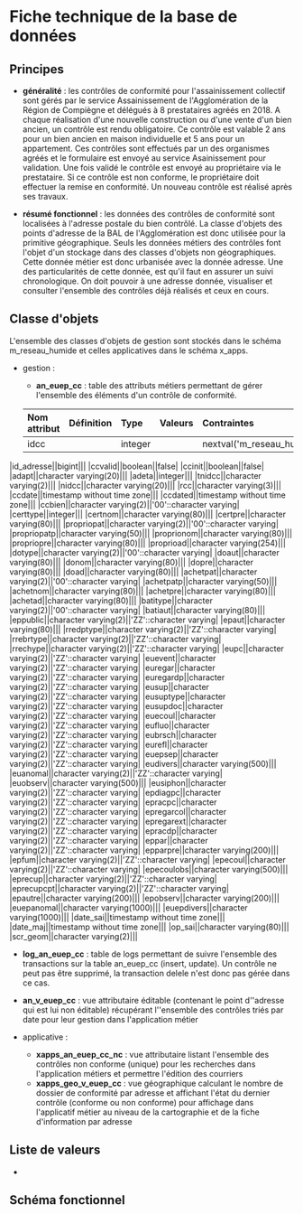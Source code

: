 # Fiche technique de la base de données #

## Principes
  * **généralité** :
 les contrôles de conformité pour l'assainissement collectif sont gérés par le service Assainissement de l'Agglomération de la Région de Compiègne et délégués à 8 prestataires agréés en 2018. A chaque réalisation d'une nouvelle construction ou d'une vente d'un bien ancien, un contrôle est rendu obligatoire. Ce contrôle est valable 2 ans pour un bien ancien en maison individuelle et 5 ans pour un appartement. Ces contrôles sont effectués par un des organismes agréés et le formulaire est envoyé au service  Asainissement pour validation. Une fois validé le contrôle est envoyé au propriétaire via le prestataire. Si ce contrôle est non conforme, le propriétaire doit effectuer la remise en conformité. Un nouveau contrôle est réalisé après ses travaux.
 
 * **résumé fonctionnel** :
 les données des contrôles de conformité sont localisées à l'adresse postale du bien contrôlé. La classe d'objets des points d'adresse de la BAL de l'Agglomération est donc utilisée pour la primitive géographique. Seuls les données métiers des contrôles font l'objet d'un stockage dans des classes d'objets non géographiques. Cette donnée métier est donc urbanisée avec la donnée adresse. Une des particularités de cette donnée, est qu'il faut en assurer un suivi chronologique. On doit pouvoir à une adresse donnée, visualiser et consulter l'ensemble des contrôles déjà réalisés et ceux en cours.
 

## Classe d'objets

L'ensemble des classes d'objets de gestion sont stockés dans le schéma m_reseau_humide et celles applicatives dans le schéma x_apps.

 * gestion :
   * **an_euep_cc** : table des attributs métiers permettant de gérer l'ensemble des éléments d'un contrôle de conformité.
   
   |Nom attribut | Définition | Type | Valeurs | Contraintes |
   |:------------|:-----------|:-----|:--------|:------------|
   |idcc||integer||nextval('m_reseau_humide.an_euep_cc_idcc_seq'::regclass)|
|id_adresse||bigint|||
|ccvalid||boolean||false|
|ccinit||boolean||false|
|adapt||character varying(20)|||
|adeta||integer|||
|tnidcc||character varying(2)|||
|nidcc||character varying(20)|||
|rcc||character varying(3)|||
|ccdate||timestamp without time zone|||
|ccdated||timestamp without time zone|||
|ccbien||character varying(2)||'00'::character varying|
|certtype||integer|||
|certnom||character varying(80)|||
|certpre||character varying(80)|||
|propriopat||character varying(2)||'00'::character varying|
|propriopatp||character varying(50)|||
|proprionom||character varying(80)|||
|propriopre||character varying(80)|||
|proprioad||character varying(254)|||
|dotype||character varying(2)||'00'::character varying|
|doaut||character varying(80)|||
|donom||character varying(80)|||
|dopre||character varying(80)|||
|doad||character varying(80)|||
|achetpat||character varying(2)||'00'::character varying|
|achetpatp||character varying(50)|||
|achetnom||character varying(80)|||
|achetpre||character varying(80)|||
|achetad||character varying(80)|||
|batitype||character varying(2)||'00'::character varying|
|batiaut||character varying(80)|||
|eppublic||character varying(2)||'ZZ'::character varying|
|epaut||character varying(80)|||
|rredptype||character varying(2)||'ZZ'::character varying|
|rrebrtype||character varying(2)||'ZZ'::character varying|
|rrechype||character varying(2)||'ZZ'::character varying|
|eupc||character varying(2)||'ZZ'::character varying|
|euevent||character varying(2)||'ZZ'::character varying|
|euregar||character varying(2)||'ZZ'::character varying|
|euregardp||character varying(2)||'ZZ'::character varying|
|eusup||character varying(2)||'ZZ'::character varying|
|eusuptype||character varying(2)||'ZZ'::character varying|
|eusupdoc||character varying(2)||'ZZ'::character varying|
|euecoul||character varying(2)||'ZZ'::character varying|
|eufluo||character varying(2)||'ZZ'::character varying|
|eubrsch||character varying(2)||'ZZ'::character varying|
|eurefl||character varying(2)||'ZZ'::character varying|
|euepsep||character varying(2)||'ZZ'::character varying|
|eudivers||character varying(500)|||
|euanomal||character varying(2)||'ZZ'::character varying|
|euobserv||character varying(500)|||
|eusiphon||character varying(2)||'ZZ'::character varying|
|epdiagpc||character varying(2)||'ZZ'::character varying|
|epracpc||character varying(2)||'ZZ'::character varying|
|epregarcol||character varying(2)||'ZZ'::character varying|
|epregarext||character varying(2)||'ZZ'::character varying|
|epracdp||character varying(2)||'ZZ'::character varying|
|eppar||character varying(2)||'ZZ'::character varying|
|epparpre||character varying(200)|||
|epfum||character varying(2)||'ZZ'::character varying|
|epecoul||character varying(2)||'ZZ'::character varying|
|epecoulobs||character varying(500)|||
|eprecup||character varying(2)||'ZZ'::character varying|
|eprecupcpt||character varying(2)||'ZZ'::character varying|
|epautre||character varying(200)|||
|epobserv||character varying(200)|||
|euepanomal||character varying(1000)|||
|euepdivers||character varying(1000)|||
|date_sai||timestamp without time zone|||
|date_maj||timestamp without time zone|||
|op_sai||character varying(80)|||
|scr_geom||character varying(2)|||
   
   
   * **log_an_euep_cc** : table de logs permettant de suivre l'ensemble des transactions sur la table an_euep_cc (insert, update). Un contrôle ne peut pas être supprimé, la transaction delele n'est donc pas gérée dans ce cas.
 
   * **an_v_euep_cc** : vue attributaire éditable (contenant le point d''adresse qui est lui non éditable) récupérant l''ensemble des contrôles triés par date pour leur gestion dans l'application métier
 
 * applicative :
   * **xapps_an_euep_cc_nc** : vue attributaire listant l'ensemble des contrôles non conforme (unique) pour les recherches dans l'application métiers et permettre l'édition des courriers
   * **xapps_geo_v_euep_cc** : vue géographique calculant le nombre de dossier de conformité par adresse et affichant l'état du dernier contrôle (conforme ou non conforme) pour affichage dans l'applicatif métier au niveau de la cartographie et de la fiche d'information par adresse

## Liste de valeurs

 * 

## Schéma fonctionnel

